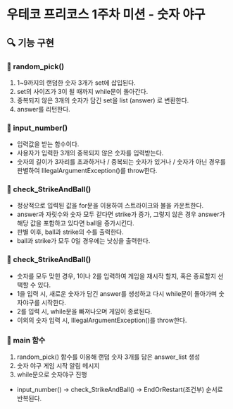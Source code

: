 # 우테코 프리코스 1주차 미션 - 숫자 야구

## 🔍 기능 구현 


### 🚀 random_pick()

1. 1~9까지의 랜덤한 숫자 3개가 set에 삽입된다.
2. set의 사이즈가 3이 될 때까지 while문이 돌아간다.
3. 중복되지 않은 3개의 숫자가 담긴 set을 list (answer) 로 변환한다.
4. answer를 리턴한다. 

### 🚀 input_number()

* 입력값을 받는 함수이다. 
* 사용자가 입력한 3개의 중복되지 않은 숫자를 입력받는다.
* 숫자의 길이가 3자리를 초과하거나 / 중복되는 숫자가 있거나 / 숫자가 아닌 경우를 판별하여 IllegalArgumentException()를 throw한다.

### 🚀 check_StrikeAndBall()
* 정상적으로 입력된 값을 for문을 이용하여 스트라이크와 볼을 카운트한다.
* answer과 자릿수와 숫자 모두 같다면 strike가 증가, 그렇지 않은 경우 answer가 해당 값을 포함하고 있다면 ball을 증가시킨다.
* 판별 이후, ball과 strike의 수를 출력한다.
* ball과 strike가 모두 0일 경우에는 낫싱을 출력한다.

### 🚀 check_StrikeAndBall()
* 숫자를 모두 맞힌 경우, 1이나 2를 입력하여 게임을 재시작 할지, 혹은 종료할지 선택할 수 있다.
* 1을 입력 시, 새로운 숫자가 담긴 answer를 생성하고 다시 while문이 돌아가며 숫자야구를 시작한다.
* 2를 입력 시, while문을 빠져나오며 게임이 종료된다.
* 이외의 숫자 입력 시, IllegalArgumentException()를 throw한다.

### 🛵 main 함수 

1. random_pick() 함수를 이용해 랜덤 숫자 3개를 담은 answer_list 생성
2. 숫자 야구 게임 시작 알림 메시지 
3. while문으로 숫자야구 진행 
* input_number() -> check_StrikeAndBall() -> EndOrRestart(조건부) 순서로 반복된다. 





